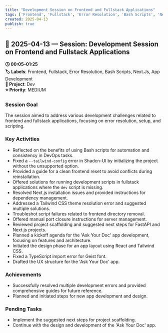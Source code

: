 ```yaml
---
title: "Development Session on Frontend and Fullstack Applications"
tags: ['Frontend', 'Fullstack', 'Error Resolution', 'Bash Scripts', 'Next.Js', 'App Development']
created: 2025-04-13
publish: true
---
```


## 📅 2025-04-13 — Session: Development Session on Frontend and Fullstack Applications

**🕒 00:05–01:25**  
**🏷️ Labels**: Frontend, Fullstack, Error Resolution, Bash Scripts, Next.Js, App Development  
**📂 Project**: Dev  
**⭐ Priority**: MEDIUM  


### Session Goal
The session aimed to address various development challenges related to frontend and fullstack applications, focusing on error resolution, setup, and scripting.

### Key Activities
- Reflected on the benefits of using Bash scripts for automation and consistency in DevOps tasks.
- Fixed a `--tailwind-config` error in Shadcn-UI by initializing the project without the unsupported option.
- Provided a guide for a clean frontend reset to avoid conflicts during reinstallation.
- Offered solutions for running development scripts in fullstack applications where the `dev` script is missing.
- Resolved Next.js installation issues and provided instructions for dependency management.
- Addressed a Tailwind CSS theme resolution error and suggested multiple solutions.
- Troubleshot script failures related to frontend directory removal.
- Offered manual port closure instructions for server management.
- Reviewed project scaffolding and suggested next steps for FastAPI and Next.js projects.
- Planned a kickoff agenda for the 'Ask Your Doc' app development, focusing on features and architecture.
- Initiated the design phase for an app layout using React and Tailwind CSS.
- Fixed a TypeScript import error for Geist font.
- Drafted the UX structure for the 'Ask Your Doc' app.

### Achievements
- Successfully resolved multiple development errors and provided comprehensive guides for future reference.
- Planned and initiated steps for new app development and design.

### Pending Tasks
- Implement the suggested next steps for project scaffolding.
- Continue with the design and development of the 'Ask Your Doc' app.
